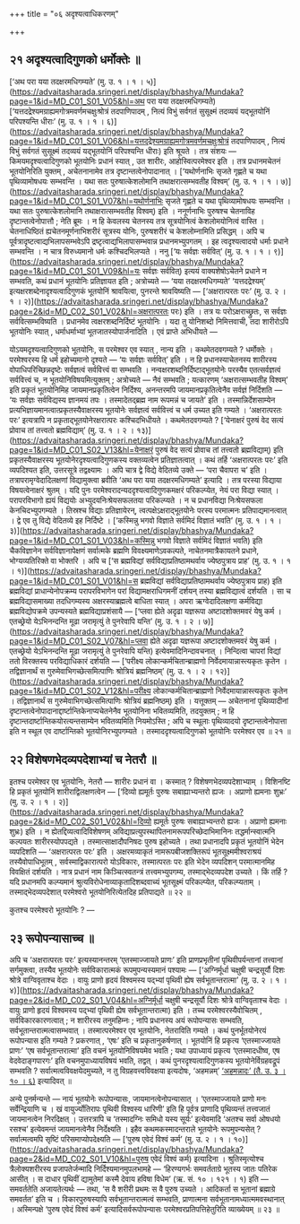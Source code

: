 +++
title = "०६ अदृश्यत्वाधिकरणम्"

+++

## २१ अदृश्यत्वादिगुणको धर्मोक्तेः ॥

[‘अथ परा यया तदक्षरमधिगम्यते’ (मु. उ. १ । १ । ५)](https://advaitasharada.sringeri.net/display/bhashya/Mundaka?page=1&id=MD_C01_S01_V05&hl=अथ परा यया तदक्षरमधिगम्यते)[‘यत्तदद्रेश्यमग्राह्यमगोत्रमवर्णमचक्षुःश्रोत्रं तदपाणिपादम् , नित्यं विभुं सर्वगतं सुसूक्ष्मं तदव्ययं यद्भूतयोनिं परिपश्यन्ति धीराः’ (मु. उ. १ । १ । ६)](https://advaitasharada.sringeri.net/display/bhashya/Mundaka?page=1&id=MD_C01_S01_V06&hl=यत्तदद्रेश्यमग्राह्यमगोत्रमवर्णमचक्षुःश्रोत्रं तदपाणिपादम् , नित्यं विभुं सर्वगतं सुसूक्ष्मं तदव्ययं यद्भूतयोनिं परिपश्यन्ति धीराः) इति श्रूयते । तत्र संशयः — किमयमदृश्यत्वादिगुणको भूतयोनिः प्रधानं स्यात् , उत शारीरः, आहोस्वित्परमेश्वर इति । तत्र प्रधानमचेतनं भूतयोनिरिति युक्तम् , अचेतनानामेव तत्र दृष्टान्तत्वेनोपादानात् । [‘यथोर्णनाभिः सृजते गृह्णते च यथा पृथिव्यामोषधयः सम्भवन्ति । यथा सतः पुरुषात्केशलोमानि तथाक्षरात्सम्भवतीह विश्वम्’ (मु. उ. १ । १ । ७)](https://advaitasharada.sringeri.net/display/bhashya/Mundaka?page=1&id=MD_C01_S01_V07&hl=यथोर्णनाभिः सृजते गृह्णते च यथा पृथिव्यामोषधयः सम्भवन्ति । यथा सतः पुरुषात्केशलोमानि तथाक्षरात्सम्भवतीह विश्वम्) इति । ननूर्णनाभिः पुरुषश्च चेतनाविह दृष्टान्तत्वेनोपात्तौ ; नेति ब्रूमः । न हि केवलस्य चेतनस्य तत्र सूत्रयोनित्वं केशलोमयोनित्वं वास्ति । चेतनाधिष्ठितं ह्यचेतनमूर्णनाभिशरीरं सूत्रस्य योनिः, पुरुषशरीरं च केशलोम्नामिति प्रसिद्धम् । अपि च पूर्वत्रादृष्टत्वाद्यभिलापसम्भवेऽपि द्रष्टृत्वाद्यभिलापासम्भवान्न प्रधानमभ्युपगतम् । इह त्वदृश्यत्वादयो धर्माः प्रधाने सम्भवन्ति । न चात्र विरुध्यमानो धर्मः कश्चिदभिलप्यते । ननु [‘यः सर्वज्ञः सर्ववित्’ (मु. उ. १ । १ । ९)](https://advaitasharada.sringeri.net/display/bhashya/Mundaka?page=1&id=MD_C01_S01_V09&hl=यः सर्वज्ञः सर्ववित्) इत्ययं वाक्यशेषोऽचेतने प्रधाने न सम्भवति, कथं प्रधानं भूतयोनिः प्रतिज्ञायत इति ; अत्रोच्यते — ‘यया तदक्षरमधिगम्यते’ ‘यत्तदद्रेश्यम्’ इत्यक्षरशब्देनादृश्यत्वादिगुणकं भूतयोनिं श्रावयित्वा, पुनरन्ते श्रावयिष्यति — [‘अक्षरात्परतः परः’ (मु. उ. २ । १ । २)](https://advaitasharada.sringeri.net/display/bhashya/Mundaka?page=2&id=MD_C02_S01_V02&hl=अक्षरात्परतः परः) इति । तत्र यः परोऽक्षराच्छ्रुतः, स सर्वज्ञः सर्ववित्सम्भविष्यति । प्रधानमेव त्वक्षरशब्दनिर्दिष्टं भूतयोनिः । यदा तु योनिशब्दो निमित्तवाची, तदा शारीरोऽपि भूतयोनिः स्यात् , धर्माधर्माभ्यां भूतजातस्योपार्जनादिति । एवं प्राप्ते अभिधीयते —

योऽयमदृश्यत्वादिगुणको भूतयोनिः, स परमेश्वर एव स्यात् , नान्य इति । कथमेतदवगम्यते ? धर्मोक्तेः । परमेश्वरस्य हि धर्म इहोच्यमानो दृश्यते — ‘यः सर्वज्ञः सर्ववित्’ इति । न हि प्रधानस्याचेतनस्य शारीरस्य वोपाधिपरिच्छिन्नदृष्टेः सर्वज्ञत्वं सर्ववित्त्वं वा सम्भवति । नन्वक्षरशब्दनिर्दिष्टाद्भूतयोनेः परस्यैव एतत्सर्वज्ञत्वं सर्ववित्त्वं च, न भूतयोनिविषयमित्युक्तम् ; अत्रोच्यते — नैवं सम्भवति ; यत्कारणम् ‘अक्षरात्सम्भवतीह विश्वम्’ इति प्रकृतं भूतयोनिमिह जायमानप्रकृतित्वेन निर्दिश्य, अनन्तरमपि जायमानप्रकृतित्वेनैव सर्वज्ञं निर्दिशति — ‘यः सर्वज्ञः सर्वविद्यस्य ज्ञानमयं तपः । तस्मादेतद्ब्रह्म नाम रूपमन्नं च जायते’ इति । तस्मान्निर्देशसाम्येन प्रत्यभिज्ञायमानत्वात्प्रकृतस्यैवाक्षरस्य भूतयोनेः सर्वज्ञत्वं सर्ववित्त्वं च धर्म उच्यत इति गम्यते । ‘अक्षरात्परतः परः’ इत्यत्रापि न प्रकृताद्भूतयोनेरक्षरात्परः कश्चिदभिधीयते । कथमेतदवगम्यते ? [‘येनाक्षरं पुरुषं वेद सत्यं प्रोवाच तां तत्त्वतो ब्रह्मविद्याम्’ (मु. उ. १ । २ । १३)](https://advaitasharada.sringeri.net/display/bhashya/Mundaka?page=1&id=MD_C01_S02_V13&hl=येनाक्षरं पुरुषं वेद सत्यं प्रोवाच तां तत्त्वतो ब्रह्मविद्याम्) इति प्रकृतस्यैवाक्षरस्य भूतयोनेरदृश्यत्वादिगुणकस्य वक्तव्यत्वेन प्रतिज्ञातत्वात् । कथं तर्हि ‘अक्षरात्परतः परः’ इति व्यपदिश्यत इति, उत्तरसूत्रे तद्वक्ष्यामः । अपि चात्र द्वे विद्ये वेदितव्ये उक्ते — ‘परा चैवापरा च’ इति । तत्रापरामृग्वेदादिलक्षणां विद्यामुक्त्वा ब्रवीति ‘अथ परा यया तदक्षरमधिगम्यते’ इत्यादि । तत्र परस्या विद्याया विषयत्वेनाक्षरं श्रुतम् । यदि पुनः परमेश्वरादन्यददृश्यत्वादिगुणकमक्षरं परिकल्प्येत, नेयं परा विद्या स्यात् । परापरविभागो ह्ययं विद्ययोः अभ्युदयनिःश्रेयसफलतया परिकल्प्यते । न च प्रधानविद्या निःश्रेयसफला केनचिदभ्युपगम्यते । तिस्रश्च विद्याः प्रतिज्ञायेरन्, त्वत्पक्षेऽक्षराद्भूतयोनेः परस्य परमात्मनः प्रतिपाद्यमानत्वात् । द्वे एव तु विद्ये वेदितव्ये इह निर्दिष्टे । [‘कस्मिन्नु भगवो विज्ञाते सर्वमिदं विज्ञातं भवति’ (मु. उ. १ । १ । ३)](https://advaitasharada.sringeri.net/display/bhashya/Mundaka?page=1&id=MD_C01_S01_V03&hl=कस्मिन्नु भगवो विज्ञाते सर्वमिदं विज्ञातं भवति) इति चैकविज्ञानेन सर्वविज्ञानापेक्षणं सर्वात्मके ब्रह्मणि विवक्ष्यमाणेऽवकल्पते, नाचेतनमात्रैकायतने प्रधाने, भोग्यव्यतिरिक्ते वा भोक्तरि । अपि च [‘स ब्रह्मविद्यां सर्वविद्याप्रतिष्ठामथर्वाय ज्येष्ठपुत्राय प्राह’ (मु. उ. १ । १ । १)](https://advaitasharada.sringeri.net/display/bhashya/Mundaka?page=1&id=MD_C01_S01_V01&hl=स ब्रह्मविद्यां सर्वविद्याप्रतिष्ठामथर्वाय ज्येष्ठपुत्राय प्राह) इति ब्रह्मविद्यां प्राधान्येनोपक्रम्य परापरविभागेन परां विद्यामक्षराधिगमनीं दर्शयन् तस्या ब्रह्मविद्यात्वं दर्शयति । सा च ब्रह्मविद्यासमाख्या तदधिगम्यस्य अक्षरस्याब्रह्मत्वे बाधिता स्यात् । अपरा ऋग्वेदादिलक्षणा कर्मविद्या ब्रह्मविद्योपक्रमे उपन्यस्यते ब्रह्मविद्याप्रशंसायै — [‘प्लवा ह्येते अदृढा यज्ञरूपा अष्टादशोक्तमवरं येषु कर्म । एतच्छ्रेयो येऽभिनन्दन्ति मूढा जरामृत्युं ते पुनरेवापि यन्ति’ (मु. उ. १ । २ । ७)](https://advaitasharada.sringeri.net/display/bhashya/Mundaka?page=1&id=MD_C01_S02_V07&hl=प्लवा ह्येते अदृढा यज्ञरूपा अष्टादशोक्तमवरं येषु कर्म । एतच्छ्रेयो येऽभिनन्दन्ति मूढा जरामृत्युं ते पुनरेवापि यन्ति) इत्येवमादिनिन्दावचनात् । निन्दित्वा चापरां विद्यां ततो विरक्तस्य परविद्याधिकारं दर्शयति — [‘परीक्ष्य लोकान्कर्मचितान्ब्राह्मणो निर्वेदमायान्नास्त्यकृतः कृतेन । तद्विज्ञानार्थं स गुरुमेवाभिगच्छेत्समित्पाणिः श्रोत्रियं ब्रह्मनिष्ठम्’ (मु. उ. १ । २ । १२)](https://advaitasharada.sringeri.net/display/bhashya/Mundaka?page=1&id=MD_C01_S02_V12&hl=परीक्ष्य लोकान्कर्मचितान्ब्राह्मणो निर्वेदमायान्नास्त्यकृतः कृतेन । तद्विज्ञानार्थं स गुरुमेवाभिगच्छेत्समित्पाणिः श्रोत्रियं ब्रह्मनिष्ठम्) इति । यत्तूक्तम् — अचेतनानां पृथिव्यादीनां दृष्टान्तत्वेनोपादानाद्दार्ष्टान्तिकेनाप्यचेतनेनैव भूतयोनिना भवितव्यमिति, तदयुक्तम् ; न हि दृष्टान्तदार्ष्टान्तिकयोरत्यन्तसाम्येन भवितव्यमिति नियमोऽस्ति ; अपि च स्थूलाः पृथिव्यादयो दृष्टान्तत्वेनोपात्ता इति न स्थूल एव दार्ष्टान्तिको भूतयोनिरभ्युपगम्यते । तस्माददृश्यत्वादिगुणको भूतयोनिः परमेश्वर एव ॥ २१ ॥

## २२ विशेषणभेदव्यपदेशाभ्यां च नेतरौ ॥

इतश्च परमेश्वर एव भूतयोनिः, नेतरौ — शारीरः प्रधानं वा । कस्मात् ? विशेषणभेदव्यपदेशाभ्याम् । विशिनष्टि हि प्रकृतं भूतयोनिं शारीराद्विलक्षणत्वेन — [‘दिव्यो ह्यमूर्तः पुरुषः सबाह्याभ्यन्तरो ह्यजः । अप्राणो ह्यमनाः शुभ्रः’ (मु. उ. २ । १ । २)](https://advaitasharada.sringeri.net/display/bhashya/Mundaka?page=2&id=MD_C02_S01_V02&hl=दिव्यो ह्यमूर्तः पुरुषः सबाह्याभ्यन्तरो ह्यजः । अप्राणो ह्यमनाः शुभ्रः) इति । न ह्येतद्दिव्यत्वादिविशेषणम् अविद्याप्रत्युपस्थापितनामरूपपरिच्छेदाभिमानिनः तद्धर्मान्स्वात्मनि कल्पयतः शारीरस्योपपद्यते । तस्मात्साक्षादौपनिषदः पुरुष इहोच्यते । तथा प्रधानादपि प्रकृतं भूतयोनिं भेदेन व्यपदिशति — ‘अक्षरात्परतः परः’ इति । अक्षरमव्याकृतं नामरूपबीजशक्तिरूपं भूतसूक्ष्ममीश्वराश्रयं तस्यैवोपाधिभूतम् , सर्वस्माद्विकारात्परो योऽविकारः, तस्मात्परतः परः इति भेदेन व्यपदिशन् परमात्मानमिह विवक्षितं दर्शयति । नात्र प्रधानं नाम किञ्चित्स्वतन्त्रं तत्त्वमभ्युपगम्य, तस्माद्भेदव्यपदेश उच्यते । किं तर्हि ? यदि प्रधानमपि कल्प्यमानं श्रुत्यविरोधेनाव्याकृतादिशब्दवाच्यं भूतसूक्ष्मं परिकल्प्येत, परिकल्प्यताम् । तस्माद्भेदव्यपदेशात् परमेश्वरो भूतयोनिरित्येतदिह प्रतिपाद्यते ॥ २२ ॥

कुतश्च परमेश्वरो भूतयोनिः ? —

## २३ रूपोपन्यासाच्च ॥

अपि च ‘अक्षरात्परतः परः’ इत्यस्यानन्तरम् ‘एतस्माज्जायते प्राणः’ इति प्राणप्रभृतीनां पृथिवीपर्यन्तानां तत्त्वानां सर्गमुक्त्वा, तस्यैव भूतयोनेः सर्वविकारात्मकं रूपमुपन्यस्यमानं पश्यामः — [‘अग्निर्मूर्धा चक्षुषी चन्द्रसूर्यौ दिशः श्रोत्रे वाग्विवृताश्च वेदाः । वायुः प्राणो हृदयं विश्वमस्य पद्भ्यां पृथिवी ह्येष सर्वभूतान्तरात्मा’ (मु. उ. २ । १ । ४)](https://advaitasharada.sringeri.net/display/bhashya/Mundaka?page=2&id=MD_C02_S01_V04&hl=अग्निर्मूर्धा चक्षुषी चन्द्रसूर्यौ दिशः श्रोत्रे वाग्विवृताश्च वेदाः । वायुः प्राणो हृदयं विश्वमस्य पद्भ्यां पृथिवी ह्येष सर्वभूतान्तरात्मा) इति । तच्च परमेश्वरस्यैवोचितम् , सर्वविकारकारणत्वात् ; न शारीरस्य तनुमहिम्नः ; नापि प्रधानस्य अयं रूपोपन्यासः सम्भवति, सर्वभूतान्तरात्मत्वासम्भवात् । तस्मात्परमेश्वर एव भूतयोनिः, नेतराविति गम्यते । कथं पुनर्भूतयोनेरयं रूपोपन्यास इति गम्यते ? प्रकरणात् , ‘एषः’ इति च प्रकृतानुकर्षणात् । भूतयोनिं हि प्रकृत्य ‘एतस्माज्जायते प्राणः’ ‘एष सर्वभूतान्तरात्मा’ इति वचनं भूतयोनिविषयमेव भवति ; यथा उपाध्यायं प्रकृत्य ‘एतस्मादधीष्व, एष वेदवेदाङ्गपारगः’ इति वचनमुपाध्यायविषयं भवति, तद्वत् । कथं पुनरदृश्यत्वादिगुणकस्य भूतयोनेर्विग्रहवद्रूपं सम्भवति ? सर्वात्मत्वविवक्षयेदमुच्यते, न तु विग्रहवत्त्वविवक्षया इत्यदोषः, ‘अहमन्नम्’ [‘अहमन्नादः’ (तै. उ. ३ । १० । ६)](https://advaitasharada.sringeri.net/display/bhashya/Taitiriya?page=3&id=T_C03_S10_V06&hl=अहमन्नादः) इत्यादिवत् ॥

अन्ये पुनर्मन्यन्ते — नायं भूतयोनेः रूपोपन्यासः, जायमानत्वेनोपन्यासात् । ‘एतस्माज्जायते प्राणो मनः सर्वेन्द्रियाणि च । खं वायुर्ज्योतिरापः पृथिवी विश्वस्य धारिणी’ इति हि पूर्वत्र प्राणादि पृथिव्यन्तं तत्त्वजातं जायमानत्वेन निरदिक्षत् । उत्तरत्रापि च ‘तस्मादग्निः समिधो यस्य सूर्यः’ इत्येवमादि ‘अतश्च सर्वा ओषधयो रसश्च’ इत्येवमन्तं जायमानत्वेनैव निर्देक्ष्यति । इहैव कथमकस्मादन्तराले भूतयोनेः रूपमुपन्यसेत् ? सर्वात्मत्वमपि सृष्टिं परिसमाप्योपदेक्ष्यति — [‘पुरुष एवेदं विश्वं कर्म’ (मु. उ. २ । १ । १०)](https://advaitasharada.sringeri.net/display/bhashya/Mundaka?page=2&id=MD_C02_S01_V10&hl=पुरुष एवेदं विश्वं कर्म) इत्यादिना । श्रुतिस्मृत्योश्च त्रैलोक्यशरीरस्य प्रजापतेर्जन्मादि निर्दिश्यमानमुपलभामहे — ‘हिरण्यगर्भः समवर्तताग्रे भूतस्य जातः पतिरेक आसीत् । स दाधार पृथिवीं द्यामुतेमां कस्मै देवाय हविषा विधेम’ (ऋ. सं. १० । १२१ । १) इति — समवर्ततेति अजायतेत्यर्थः — तथा, ‘स वै शरीरी प्रथमः स वै पुरुष उच्यते । आदिकर्ता स भूतानां ब्रह्माग्रे समवर्तत’ इति च । विकारपुरुषस्यापि सर्वभूतान्तरात्मत्वं सम्भवति, प्राणात्मना सर्वभूतानामध्यात्ममवस्थानात् । अस्मिन्पक्षे ‘पुरुष एवेदं विश्वं कर्म’ इत्यादिसर्वरूपोपन्यासः परमेश्वरप्रतिपत्तिहेतुरिति व्याख्येयम् ॥ २३ ॥
